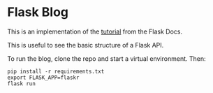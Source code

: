 # Flask Blog
This is an implementation of the [tutorial](https://flask.palletsprojects.com/en/2.0.x/tutorial/) from the Flask Docs.

This is useful to see the basic structure of a Flask API.

To run the blog, clone the repo and start a virtual environment. Then:

```
pip install -r requirements.txt
export FLASK_APP=flaskr
flask run
```
